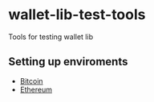# wallet-lib-test-tools

Tools for testing wallet lib

## Setting up enviroments
- [Bitcoin](./docs/bitcoin.md)
- [Ethereum](./docs/ethereum.md)
